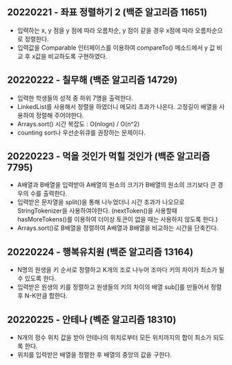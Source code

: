 ## 20220221 - 좌표 정렬하기 2 (백준 알고리즘 11651) 
- 입력하는 x, y 점을 y 점에 따라 오름차순, y 점이 같을 경우 x점에 따라 오름차순으로 정렬한다.
- 입력값을 Comparable 인터페이스를 이용하여 compareTo() 메소드에서 y 값 비교 후 x값을 비교하도록 구현하였다.

## 20220222 - 칠무해 (백준 알고리즘 14729)
- 입력한 학생들의 성적 중 하위 7명을 출력한다.
- LinkedList를 사용해서 정렬을 하였더니 메모리 초과가 나온다. 고정길이 배열을 사용하여 정렬해 주어야한다.
- Arrays.sort() 시간 복잡도 : O(nlogn) / O(n^2)
- counting sort나 우선순위큐를 권장하는 문제이다.

## 20220223 - 먹을 것인가 먹힐 것인가 (백준 알고리즘 7795)
- A배열과 B배열을 입력받아 A배열의 원소의 크기가 B배열의 원소의 크기보다 큰 경우의 수를 출력한다.
- 입력받은 문자열을 split()을 통해 나누었더니 시간 초과가 나오므로 StringTokenizer을 사용하여야한다. 
  (nextToken()을 사용할때 hasMoreTokens()를 이용하여 더이상 토큰이 없을 때는 사용하지 않도록 한다.)
- Arrays.sort()로 B배열을 정렬하여 A배열과 B배열을 비교하는 시간을 단축킨다.

## 20220224 - 행복유치원 (백준 알고리즘 13164)
- N명의 원생을 키 순서로 정렬하고 K개의 조로 나누어 조마다 키의 차이가 최소가 될 수 있도록 한다.
- 입력받은 원생의 키를 정렬하고 원생들의 키의 차이의 배열 sub[]를 만들어서 정렬 후 N-K만큼 합한다.

## 20220225 - 안테나 (벡준 알고리즘 18310)
- N개의 정수 위치 값을 받아 안테나의 위치로부터 모든 위치까지의 합이 최소가 되도록 한다.
- 위치를 입력받은 배열을 정렬한 후 배열의 중앙의 값을 구한다.